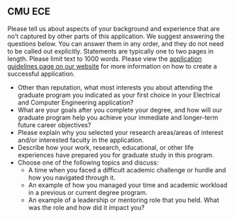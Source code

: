 ## CMU ECE

Please tell us about aspects of your background and experience that are no’t captured by other parts of this application. We suggest answering the questions below. You can answer them in any order, and they do not need to be called out explicitly. Statements are typically one to two pages in length. Please limit text to 1000 words. Please view the [application guidelines page on our website](https://www.ece.cmu.edu/admissions/graduate-application-guidelines.html) for more information on how to create a successful application.

- Other than reputation, what most interests you about attending the graduate program you indicated as your first choice in your Electrical and Computer Engineering application?
- What are your goals after you complete your degree, and how will our graduate program help you achieve your immediate and longer-term future career objectives?
- Please explain why you selected your research areas/areas of interest and/or interested faculty in the application.
- Describe how your work, research, educational, or other life experiences have prepared you for graduate study in this program.
- Choose one of the following topics and discuss:
  - A time when you faced a difficult academic challenge or hurdle and how you navigated through it.
  - An example of how you managed your time and academic workload in a previous or current degree program.
  - An example of a leadership or mentoring role that you held. What was the role and how did it impact you?

